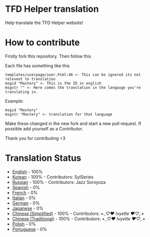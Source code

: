 
# TFD Helper translation
Help translate the TFD Helper website!

# How to contribute
Firstly fork this repository.
Then follow this

Each file has something like this

```
templates/userpage/user.html:46 <- This can be ignored its not relevent to translation
msgid "Mastery" <- This is the ID in english
msgstr "" <- Here comes the translation in the langauge you're translating in.
```
Example:
```
msgid "Mastery"
msgstr "Mastery" <- translation for that language
```

Make these changed in the new fork and start a new pull request.
If possible add yourself as a Contributor.

Thank you for contributing <3

# Translation Status
- [English](https://github.com/Paasdag/TFD-Helper-Website-translation/blob/main/Translations/English.txt) - 100%
- [Korean](https://github.com/Paasdag/TFD-Helper-Website-translation/blob/main/Translations/Korean.txt) - 100% - Contributors: SylSeries
- [Russian](https://github.com/Paasdag/TFD-Helper-Website-translation/blob/main/Translations/Russian.txt) - 100% - Contributors: Jazz Soroyoza
- [Spanish](https://github.com/Paasdag/TFD-Helper-Website-translation/blob/main/Translations/Spanish.txt) - 0%
- [French](https://github.com/Paasdag/TFD-Helper-Website-translation/blob/main/Translations/French.txt) - 0%
- [Italian](https://github.com/Paasdag/TFD-Helper-Website-translation/blob/main/Translations/Italian.txt) - 0%
- [German](https://github.com/Paasdag/TFD-Helper-Website-translation/blob/main/Translations/German.txt) - 0%
- [Japanese](https://github.com/Paasdag/TFD-Helper-Website-translation/blob/main/Translations/Japanese.txt) - 0%
- [Chinese (Simplified)](https://github.com/Paasdag/TFD-Helper-Website-translation/blob/main/Translations/Simplified-Chinese.txt) - 100% - Contributors: *•.¸♡❤ Ivyette ❤♡¸.•*
- [Chinese (Traditional)](https://github.com/Paasdag/TFD-Helper-Website-translation/blob/main/Translations/Traditional-Chinese.txt) - 100% - Contributors: *•.¸♡❤ Ivyette ❤♡¸.•*
- [Polish](https://github.com/Paasdag/TFD-Helper-Website-translation/blob/main/Translations/Polish.txt) - 0%
- [Portuguese](https://github.com/Paasdag/TFD-Helper-Website-translation/blob/main/Translations/Portuguese.txt) - 0%
